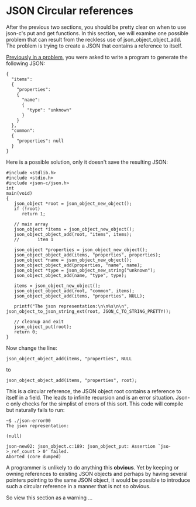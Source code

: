 # JSON Circular references

After the previous two sections, you should be pretty clear on when to use json-c's put and get functions. In this section, we will examine one possible problem that can result from the reckless use of json_object_object_add. The problem is trying to create a JSON that contains a reference to itself.

[Previously in a problem](https://github.com/rbtylee/tutorial-jsonc/blob/master/tutorial/new.md), you were asked to write a program to generate the following JSON:

```
{
  "items":
  {
    "properties":
    {
      "name":
      {
        "type": "unknown"
      }
    }
  },
  "common":
  {
    "properties": null
  }
}
```

Here is a possible solution, only it doesn't save the resulting JSON:

```
#include <stdlib.h>
#include <stdio.h>
#include <json-c/json.h>
int
main(void)
{
   json_object *root = json_object_new_object();
   if (!root)
      return 1;

   // main array
   json_object *items = json_object_new_object();
   json_object_object_add(root, "items", items);
   //       item 1
   
   json_object *properties = json_object_new_object();
   json_object_object_add(items, "properties", properties);
   json_object *name = json_object_new_object();
   json_object_object_add(properties, "name", name);
   json_object *type = json_object_new_string("unknown");
   json_object_object_add(name, "type", type);
   
   items = json_object_new_object();
   json_object_object_add(root, "common", items);
   json_object_object_add(items, "properties", NULL);

   printf("The json representation:\n\n%s\n\n", json_object_to_json_string_ext(root, JSON_C_TO_STRING_PRETTY));

   // cleanup and exit
   json_object_put(root);
   return 0;
}
```

Now change the line:
```
json_object_object_add(items, "properties", NULL
```
to
```
json_object_object_add(items, "properties", root);
```

This is a circular reference, the JSON object root contains a reference to itself in a field. The leads to infinite recursion and is an error situation. Json-c only checks for the simplist of errors of this sort. This code will compile but naturally fails to run:

```
~$ ./json-error00
The json representation:

(null)

json-new02: json_object.c:189: json_object_put: Assertion `jso->_ref_count > 0' failed.
Aborted (core dumped)
```

A programmer is unlikely to do anything this **obvious**. Yet by keeping or owning references to existing JSON objects and perhaps by having several pointers pointing to the same JSON object, it would be possible to introduce such a circular reference in a manner that is not so obvious.

So view this section as a warning ...
